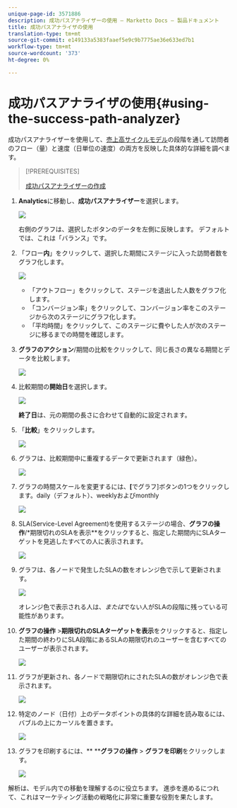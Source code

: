 ```yaml
---
unique-page-id: 3571886
description: 成功パスアナライザーの使用 — Marketto Docs — 製品ドキュメント
title: 成功パスアナライザの使用
translation-type: tm+mt
source-git-commit: e149133a5383faaef5e9c9b7775ae36e633ed7b1
workflow-type: tm+mt
source-wordcount: '373'
ht-degree: 0%

---
```



# 成功パスアナライザの使用{#using-the-success-path-analyzer}

成功パスアナライザーを使用して、[売上高サイクルモデル](understanding-revenue-models.md)の段階を通して訪問者のフロー（量）と速度（日単位の速度）の両方を反映した具体的な詳細を調べます。

>[!PREREQUISITES]
>
>[成功パスアナライザーの作成](create-a-success-path-analyzer.md)

1. **Analytics**&#x200B;に移動し、**成功パスアナライザー**&#x200B;を選択します。

   ![](assets/image2015-6-12-17-3a23-3a53.png)

   右側のグラフは、選択したボタンのデータを左側に反映します。 デフォルトでは、これは「バランス」です。

1. 「フロー&#x200B;**内**」をクリックして、選択した期間にステージに入った訪問者数をグラフ化します。

   ![](assets/image2015-6-12-17-3a30-3a52.png)

   * 「アウトフロー」をクリックして、ステージを退出した人数をグラフ化します。
   * 「コンバージョン率」をクリックして、コンバージョン率をこのステージから次のステージにグラフ化します。
   * 「平均時間」をクリックして、このステージに費やした人が次のステージに移るまでの時間を確認します。

1. **グラフのアクション**/期間の比較をクリックして、同じ長さの異なる期間とデータを比較します。

   ![](assets/image2015-6-12-17-3a39-3a15.png)

1. 比較期間の&#x200B;**開始日**&#x200B;を選択します。

   ![](assets/image2015-6-12-17-3a43-3a49.png)

   **終了日**&#x200B;は、元の期間の長さに合わせて自動的に設定されます。

1. 「**比較**」をクリックします。

   ![](assets/image2015-6-12-17-3a44-3a8.png)

1. グラフは、比較期間中に重複するデータで更新されます（緑色）。

   ![](assets/image2015-6-12-17-3a46-3a16.png)

1. グラフの時間スケールを変更するには、**[**&#x200B;でグラフ]ボタンの1つをクリックします。daily（デフォルト）、weeklyおよびmonthly

   ![](assets/image2015-6-12-17-3a46-3a55.png)

1. SLA(Service-Level Agreement)を使用するステージの場合、**グラフの操作**/*期限切れのSLAを表示**をクリックすると、指定した期間内にSLAターゲットを見逃したすべての人に表示されます。

   ![](assets/image2015-6-12-17-3a49-3a23.png)

1. グラフは、各ノードで発生したSLAの数をオレンジ色で示して更新されます。

   ![](assets/image2015-6-12-17-3a50-3a16.png)

   オレンジ色で表示される人は、*または*&#x200B;でない人がSLAの段階に残っている可能性があります。

1. **グラフの操作** >**期限切れのSLAターゲットを表示**をクリックすると、指定した期間の終わりにSLA段階にあるSLAの期限切れのユーザーを含むすべてのユーザーが表示されます。

   ![](assets/image2015-6-12-17-3a51-3a39.png)

1. グラフが更新され、各ノードで期限切れにされたSLAの数がオレンジ色で表示されます。

   ![](assets/image2015-6-12-17-3a52-3a17.png)

1. 特定のノード（日付）上のデータポイントの具体的な詳細を読み取るには、バブルの上にカーソルを置きます。

   ![](assets/image2015-6-12-17-3a52-3a49.png)

1. グラフを印刷するには、** ****グラフの操作** > **グラフを印刷**&#x200B;をクリックします。

   ![](assets/image2015-6-12-17-3a53-3a34.png)

解析は、モデル内での移動を理解するのに役立ちます。 進歩を進めるにつれて、これはマーケティング活動の戦略化に非常に重要な役割を果たします。
